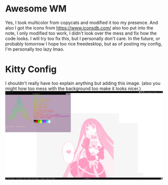 # Awesome WM
Yes, I took multicolor from copycats and modified it too my presence. And also I got the icons from https://www.iconsdb.com/ also too put into the note, I only modified too work, I didn't look over the mess and fix how the code looks. I will try too fix this, but I personally don't care. 
In the future, or probably tomorrow I hope too rice freedesktop, but as of posting my config, I'm personally too lazy lmao.
# Kitty Config
I shouldn't really have too explain anything but adding this image. 
(also you might how too mess with the background too make it looks nicer.) 
![alt text](https://raw.githubusercontent.com/oppositekittie/arch-configs/main/theme.png)
